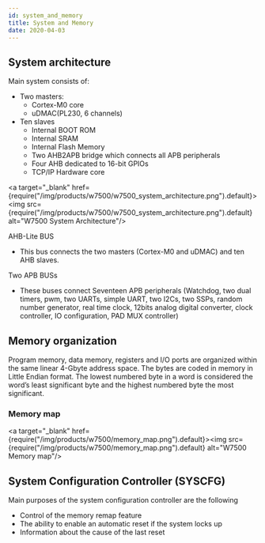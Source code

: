 ```yaml
---
id: system_and_memory
title: System and Memory
date: 2020-04-03
---
```



## System architecture

Main system consists of:

- Two masters:
  - Cortex-M0 core
  - uDMAC(PL230, 6 channels)
- Ten slaves
  - Internal BOOT ROM
  - Internal SRAM
  - Internal Flash Memory
  - Two AHB2APB bridge which connects all APB peripherals
  - Four AHB dedicated to 16-bit GPIOs
  - TCP/IP Hardware core

<a target="_blank" href={require("/img/products/w7500/w7500_system_architecture.png").default}><img src={require("/img/products/w7500/w7500_system_architecture.png").default} alt="W7500 System Architecture"/></a>

AHB-Lite BUS

- This bus connects the two masters (Cortex-M0 and uDMAC) and ten AHB
  slaves.

Two APB BUSs

- These buses connect Seventeen APB peripherals (Watchdog, two dual
  timers, pwm, two UARTs, simple UART, two I2Cs, two SSPs, random number
  generator, real time clock, 12bits analog digital converter, clock
  controller, IO configuration, PAD MUX controller)


## Memory organization

Program memory, data memory, registers and I/O ports are organized
within the same linear 4-Gbyte address space. The bytes are coded in
memory in Little Endian format. The lowest numbered byte in a word is
considered the word’s least significant byte and the highest numbered
byte the most significant.


### Memory map

<a target="_blank" href={require("/img/products/w7500/memory_map.png").default}><img src={require("/img/products/w7500/memory_map.png").default} alt="W7500 Memory map"/></a>

## System Configuration Controller (SYSCFG)

Main purposes of the system configuration controller are the following

- Control of the memory remap feature
- The ability to enable an automatic reset if the system locks up
- Information about the cause of the last reset
